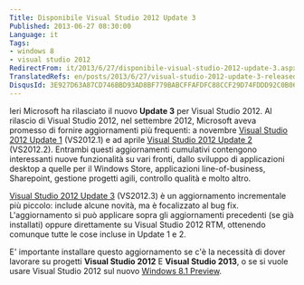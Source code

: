 ```yaml
---
Title: Disponibile Visual Studio 2012 Update 3
Published: 2013-06-27 08:30:00
Language: it
Tags:
- windows 8
- visual studio 2012
RedirectFrom: it/2013/6/27/disponibile-visual-studio-2012-update-3.aspx
TranslatedRefs: en/posts/2013/6/27/visual-studio-2012-update-3-released.md
DisqusId: 3E927D63A87CD746BBD93AD8BF779BABCFFAFDFC88CCF29D74FDDD92C0B06BFC
---
```

Ieri Microsoft ha rilasciato il nuovo **Update 3** per Visual Studio 2012. Al rilascio di Visual Studio 2012, nel settembre 2012, Microsoft aveva promesso di fornire aggiornamenti più frequenti: a novembre <a href="http://blogs.msdn.com/b/somasegar/archive/2012/11/26/visual-studio-2012-update-1-now-available.aspx" target="_blank">Visual Studio 2012 Update 1</a> (VS2012.1) e ad aprile <a href="http://blogs.msdn.com/b/somasegar/archive/2013/04/04/visual-studio-2012-update-2-now-available.aspx" target="_blank">Visual Studio 2012 Update 2</a> (VS2012.2). Entrambi questi aggiornamenti cumulativi contengono interessanti nuove funzionalità su vari fronti, dallo sviluppo di applicazioni desktop a quelle per il Windows Store, applicazioni line-of-business, Sharepoint, gestione progetti agili, controllo qualità e molto altro.

<a href="http://go.microsoft.com/fwlink/?LinkID=290979" target="_blank">Visual Studio 2012 Update 3</a> (VS2012.3) è un aggiornamento incrementale più piccolo: include alcune novità, ma è focalizzato al bug fix. L'aggiornamento si può applicare sopra gli aggiornamenti precedenti (se già installati) oppure direttamente su Visual Studio 2012 RTM, ottenendo comunque tutte le cose incluse in Update 1 e 2.

E' importante installare questo aggiornamento se c'è la necessità di dover lavorare su progetti **Visual Studio 2012** E **Visual Studio 2013**, o se si vuole usare Visual Studio 2012 sul nuovo <a href="http://blogs.windows.com/windows/b/bloggingwindows/archive/2013/06/26/the-windows-8-1-preview-is-here.aspx" target="_blank">Windows 8.1 Preview</a>.